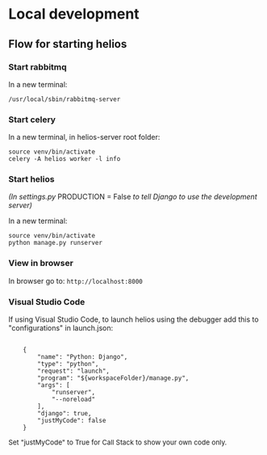 # Local development


## Flow for starting helios 

### Start rabbitmq
In a new terminal:
```
/usr/local/sbin/rabbitmq-server
```
### Start celery
In a new terminal, in helios-server root folder:
```
source venv/bin/activate
celery -A helios worker -l info
```

### Start helios
*(In settings.py* PRODUCTION = False *to tell Django to use the development server)*


In a new terminal:
```
source venv/bin/activate
python manage.py runserver
```
### View in browser
In browser go to: `http://localhost:8000`

### Visual Studio Code
If using Visual Studio Code, to launch helios using the debugger add this to "configurations" in launch.json:
```

    {
        "name": "Python: Django",
        "type": "python",
        "request": "launch",
        "program": "${workspaceFolder}/manage.py",
        "args": [
            "runserver",
            "--noreload"
        ],
        "django": true,
        "justMyCode": false
    }

```

<span style="font-size:10pt">Set "justMyCode" to True for Call Stack to show your own code only.</span>